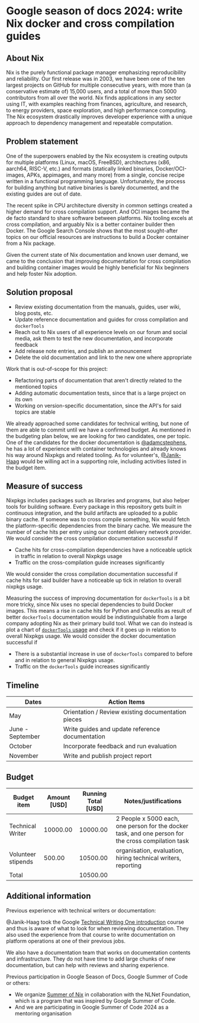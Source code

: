# Google season of docs 2024: write Nix docker and cross compilation guides

## About Nix

Nix is the purely functional package manager emphasizing reproducibility and reliability.
Our first release was in 2003, we have been one of the ten largest projects on GitHub for multiple consecutive years, with more than (a conservative estimate of) 15,000 users, and a total of more than 5000 contributors from all over the world. Nix finds applications in any sector using IT, with examples reaching from finances, agriculture, and research, to energy providers, space exploration, and high performance computing. The Nix ecosystem drastically improves developer experience with a unique approach to dependency management and repeatable computation.

## Problem statement

One of the superpowers enabled by the Nix ecosystem is creating outputs for multiple platforms (Linux, macOS, FreeBSD), architectures (x86, aarch64, RISC-V, etc.) and formats (statically linked binaries, Docker/OCI-images, APKs, appimages, and many more) from a single, concise recipe written in a functional programming language.
Unfortunately, the process for building anything but native binaries is barely documented, and the existing guides are out of date.

The recent spike in CPU architecture diversity in common settings created a higher demand for cross compilation support. And OCI images became the de facto standard to share software between platforms.
Nix tooling excels at cross compilation, and arguably Nix is a better container builder then Docker. The Google Search Console shows that the most sought-after topics on our official resources are instructions to build a Docker container from a Nix package.

Given the current state of Nix documentation and known user demand, we came to the conclusion that improving documentation for cross compilation and building container images would be highly beneficial for Nix beginners and help foster Nix adoption.

## Solution proposal

- Review existing documentation from the manuals, guides, user wiki, blog posts, etc.
- Update reference documentation and guides for cross compilation and `dockerTools`
- Reach out to Nix users of all experience levels on our forum and social media, ask them to test the new documentation, and incorporate feedback
- Add release note entries, and publish an announcement
- Delete the old documentation and link to the new one where appropriate

Work that is out-of-scope for this project:

- Refactoring parts of documentation that aren't directly related to the mentioned topics
- Adding automatic documentation tests, since that is a large project on its own
- Working on version-specific documentation, since the API's for said topics are stable

We already approached some candidates for technical writing, but none of them are able to commit until we have a confirmed budget.
As mentioned in the budgeting plan below, we are looking for two candidates, one per topic. One of the candidates for the docker documentation is [@adamcstephens](https://github.com/adamcstephens), he has a lot of experience with container technologies and already knows his way around Nixpkgs and related tooling. As for volunteer's, [@Janik-Haag](https://github.com/Janik-Haag) would be willing act in a supporting role, including activities listed in the budget item.

## Measure of success

Nixpkgs includes packages such as libraries and programs, but also helper tools for building software.
Every package in this repository gets built in continuous integration, and the build artifacts are uploaded to a public binary cache.
If someone was to cross compile something, Nix would fetch the platform-specific dependencies from the binary cache.
We measure the number of cache hits per entry using our content delivery network provider.
We would consider the cross compilation documentation successful if

- Cache hits for cross-compilation dependencies have a noticeable uptick in traffic in relation to overall Nixpkgs usage
- Traffic on the cross-compilation guide increases significantly

We would consider the cross compilation documentation successful if cache hits for said builder have a noticeable up tick in relation to overall nixpkgs usage.

Measuring the success of improving documentation for `dockerTools` is a bit more tricky, since Nix uses no special dependencies to build Docker images.
This means a rise in cache hits for Python and Coreutils as result of better `dockerTools` documentation would be indistinguishable from a large company adopting Nix as their primary build tool.
What we can do instead is plot a chart of [`dockerTools` usage](https://github.com/search?q=lang%3Anix+dockerTools&type=code) and check if it goes up in relation to overall Nixpkgs usage.
We would consider the docker documentation successful if
- There is a substantial increase in use of `dockerTools` compared to before and in relation to general Nixpkgs usage.
- Traffic on the `dockerTools` guide increases significantly

## Timeline

| Dates | Action Items |
| ---------------- | -------------------------------------------------- |
| May | Orientation / Review existing documentation pieces |
| June - September | Write guides and update reference documentation |
| October | Incorporate feedback and run evaluation |
| November | Write and publish project report |


## Budget

| Budget item | Amount [USD] | Running Total [USD] | Notes/justifications |
| ------------------ | ------ | ------------- | --------------------------------------------------------------------------------------------------- |
| Technical Writer | 10000.00 | 10000.00 | 2 People x 5000 each, one person for the docker task, and one person for the cross compilation task |
| Volunteer stipends | 500.00 | 10500.00 | organisation, evaluation, hiring technical writers, reporting |
| Total | | 10500.00 | |


## Additional information

Previous experience with technical writers or documentation:

@Janik-Haag took the Google [Technical Writing One introduction](https://developers.google.com/tech-writing/one) course and thus is aware of what to look for when reviewing documentation.
They also used the experience from that course to write documentation on platform operations at one of their previous jobs.

We also have a documentation team that works on documentation contents and infrastructure.
They do not have time to add large chunks of new documentation, but can help with reviews and sharing experience.

Previous participation in Google Season of Docs, Google Summer of Code or others:

- We organize [Summer of Nix](https://github.com/ngi-nix/summer-of-nix) in collaboration with the NLNet Foundation, which is a program that was inspired by Google Summer of Code.
- And we are participating in Google Summer of Code 2024 as a mentoring organisation
